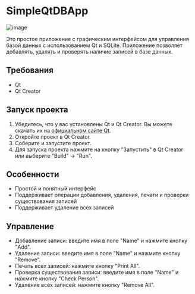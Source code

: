 # SimpleQtDBApp
![image](https://github.com/shamilkvv/SimpleQtDBApp/assets/151441020/375399e4-836f-4f67-8ede-b442361320d4)



Это простое приложение с графическим интерфейсом для управления базой данных с использованием Qt и SQLite. Приложение позволяет добавлять, удалять и проверять наличие записей в базе данных.

## Требования

- Qt
- Qt Creator

## Запуск проекта

1. Убедитесь, что у вас установлены Qt и Qt Creator. Вы можете скачать их на [официальном сайте Qt](https://www.qt.io/download).
2. Откройте проект в Qt Creator.
3. Соберите и запустите проект.
4. Для запуска проекта нажмите на кнопку "Запустить" в Qt Creator или выберите "Build" -> "Run".

## Особенности

- Простой и понятный интерфейс
- Поддерживает операции добавления, удаления, печати и проверки существования записей
- Поддерживает удаление всех записей 

## Управление

- Добавление записи: введите имя в поле "Name" и нажмите кнопку "Add".
- Удаление записи: введите имя в поле "Name" и нажмите кнопку "Remove".
- Печать всех записей: нажмите кнопку "Print All".
- Проверка существования записи: введите имя в поле "Name" и нажмите кнопку "Check Person".
- Удаление всех записей: нажмите кнопку "Remove All".
